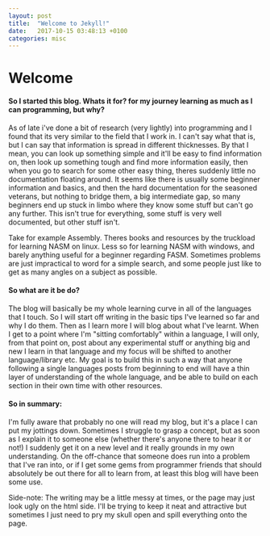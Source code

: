 ```yaml
---
layout: post
title:  "Welcome to Jekyll!"
date:   2017-10-15 03:48:13 +0100
categories: misc
---
```


<h1>Welcome</h1>

<h4>So I started this blog. Whats it for? for my journey learning as much as I can programming, but why?</h4>
<p>As of late i've done a bit of research (very lightly) into programming and I found that its very similar to the field that I work in. I can't say what that is, but I can say that information is spread in different thicknesses. By that I mean, you can look up something simple and it'll be easy to find information on, then look up something tough and find more information easily, then when you go to search for some other easy thing, theres suddenly little no documentation floating around. It seems like there is usually some beginner information and basics, and then the hard documentation for the seasoned veterans, but nothing to bridge them, a big intermediate gap, so many beginners end up stuck in limbo where they know some stuff but can't go any further. This isn't true for everything, some stuff is very well documented, but other stuff isn't.</p>
<p>Take for example Assembly. Theres books and resources by the truckload for learning NASM on linux. Less so for learning NASM with windows, and barely anything useful for a beginner regarding FASM. Sometimes problems are just impractical to word for a simple search, and some people just like to get as many angles on a subject as possible.</p>

<h4>So what are it be do?</h4>
<p>The blog will basically be my whole learning curve in all of the languages that I touch. So I will start off writing in the basic tips I've learned so far and why I do them. Then as I learn more I will blog about what I've learnt. When I get to a point where I'm "sitting comfortably" within a language, I will only, from that point on, post about any experimental stuff or anything big and new I learn in that language and my focus will be shifted to another language/library etc. My goal is to build this in such a way that anyone following a single languages posts from beginning to end will have a thin layer of understanding of the whole language, and be able to build on each section in their own time with other resources.</p>

<h4>So in summary:</h4>
<p>I'm fully aware that probably no one will read my blog, but it's a place I can put my jottings down. Sometimes I struggle to grasp a concept, but as soon as I explain it to someone else (whether there's anyone there to hear it or not!) I suddenly get it on a new level and it really grounds in my own understanding. On the off-chance that someone does run into a problem that I've ran into, or if I get some gems from programmer friends that should absolutely be out there for all to learn from, at least this blog will have been some use.</p>

<p>Side-note: The writing may be a little messy at times, or the page may just look ugly on the html side. I'll be trying to keep it neat and attractive but sometimes I just need to pry my skull open and spill everything onto the page.</p>

